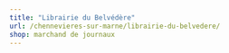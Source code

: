 ```yaml
---
title: "Librairie du Belvédère"
url: /chennevieres-sur-marne/librairie-du-belvedere/
shop: marchand de journaux
---
```

